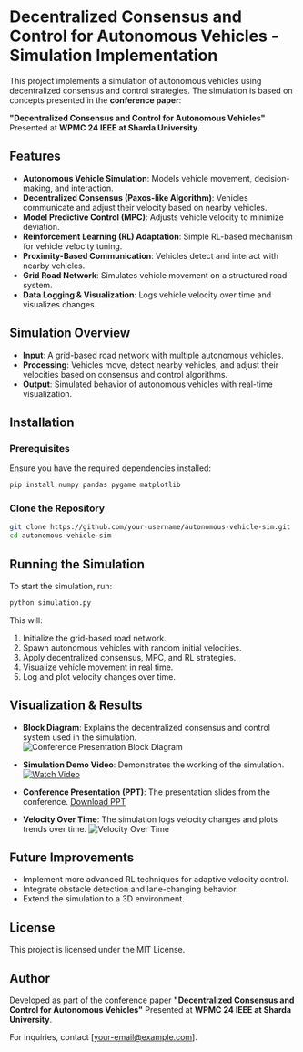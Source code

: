 # Decentralized Consensus and Control for Autonomous Vehicles - Simulation Implementation

This project implements a simulation of autonomous vehicles using decentralized consensus and control strategies. The simulation is based on concepts presented in the **conference paper**:

**"Decentralized Consensus and Control for Autonomous Vehicles"** 
Presented at **WPMC 24 IEEE at Sharda University**.

## Features
- **Autonomous Vehicle Simulation**: Models vehicle movement, decision-making, and interaction.
- **Decentralized Consensus (Paxos-like Algorithm)**: Vehicles communicate and adjust their velocity based on nearby vehicles.
- **Model Predictive Control (MPC)**: Adjusts vehicle velocity to minimize deviation.
- **Reinforcement Learning (RL) Adaptation**: Simple RL-based mechanism for vehicle velocity tuning.
- **Proximity-Based Communication**: Vehicles detect and interact with nearby vehicles.
- **Grid Road Network**: Simulates vehicle movement on a structured road system.
- **Data Logging & Visualization**: Logs vehicle velocity over time and visualizes changes.

## Simulation Overview
- **Input**: A grid-based road network with multiple autonomous vehicles.
- **Processing**: Vehicles move, detect nearby vehicles, and adjust their velocities based on consensus and control algorithms.
- **Output**: Simulated behavior of autonomous vehicles with real-time visualization.

## Installation
### Prerequisites
Ensure you have the required dependencies installed:
```sh
pip install numpy pandas pygame matplotlib
```

### Clone the Repository
```sh
git clone https://github.com/your-username/autonomous-vehicle-sim.git
cd autonomous-vehicle-sim
```

## Running the Simulation
To start the simulation, run:
```sh
python simulation.py
```
This will:
1. Initialize the grid-based road network.
2. Spawn autonomous vehicles with random initial velocities.
3. Apply decentralized consensus, MPC, and RL strategies.
4. Visualize vehicle movement in real time.
5. Log and plot velocity changes over time.

## Visualization & Results
- **Block Diagram**: Explains the decentralized consensus and control system used in the simulation.
  ![Conference Presentation Block Diagram](path/to/block_diagram.png)

- **Simulation Demo Video**: Demonstrates the working of the simulation.
  [![Watch Video](path/to/video_thumbnail.png)](path/to/demo_video.mp4)

- **Conference Presentation (PPT)**: The presentation slides from the conference.
  [Download PPT](path/to/conference_presentation.pptx)

- **Velocity Over Time**: The simulation logs velocity changes and plots trends over time.
  ![Velocity Over Time](path/to/velocity_plot.png)

## Future Improvements
- Implement more advanced RL techniques for adaptive velocity control.
- Integrate obstacle detection and lane-changing behavior.
- Extend the simulation to a 3D environment.

## License
This project is licensed under the MIT License.

## Author
Developed as part of the conference paper **"Decentralized Consensus and Control for Autonomous Vehicles"** 
Presented at **WPMC 24 IEEE at Sharda University**.

For inquiries, contact [your-email@example.com].

